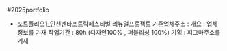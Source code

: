 #2025portfolio

- 포트폴리오1_인천펜타포트락페스티벌 리뉴얼프로젝트
  기존업체주소 :
  개요 : 업체정보를 기재
  작업기간 : 80h (디자인100% , 퍼블리싱 100%)
  기획 : 피그마주소를 기재
  
